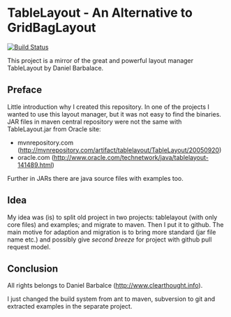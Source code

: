 TableLayout - An Alternative to GridBagLayout
=============================================

[![Build Status](https://travis-ci.org/nerro/table-layout.svg?branch=master)](https://travis-ci.org/nerro/table-layout)

This project is a mirror of the great and powerful layout manager TableLayout by Daniel Barbalace.


Preface
-------

Little introduction why I created this repository. In one of the projects I wanted to use this layout manager, but it was not easy to find the binaries. JAR files in maven central repository were not the same with TableLayout.jar from Oracle site:

* mvnrepository.com (http://mvnrepository.com/artifact/tablelayout/TableLayout/20050920)
* oracle.com (http://www.oracle.com/technetwork/java/tablelayout-141489.html)

Further in JARs there are java source files with examples too.


Idea
----

My idea was (is) to split old project in two projects: tablelayout (with only core files) and examples; and migrate to maven. Then I put it to github. The main motive for adaption and migration is to bring more standard (jar file name etc.) and possibly give *second breeze* for project with github pull request model.


Conclusion
----------

All rights belongs to Daniel Barbalce (http://www.clearthought.info).

I just changed the build system from ant to maven, subversion to git and extracted examples in the separate project.
